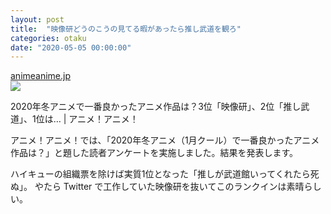 ```yaml
---
layout: post
title:  "映像研どうのこうの見てる暇があったら推し武道を観ろ"
categories: otaku
date: "2020-05-05 00:00:00"
---
```



<div class="card">
  <a href="https://animeanime.jp/article/2020/03/31/52585.html"></a>
  <div class="card__header">
    <a href="https://animeanime.jp/article/2020/03/31/52585.html">animeanime.jp</a>
  </div>
  <div class="card__image">
    <img src="https://animeanime.jp/imgs/ogp_f/323917.jpg">
  </div>
  <div class="card__title">
    <p>2020年冬アニメで一番良かったアニメ作品は？3位「映像研」、2位「推し武道」、1位は… | アニメ！アニメ！</p>
  </div>
  <div class="card__description">
    <p>アニメ！アニメ！では、「2020年冬アニメ（1月クール）で一番良かったアニメ作品は？」と題した読者アンケートを実施しました。結果を発表します。</p>
  </div>
</div>


ハイキューの組織票を除けば実質1位となった「推しが武道館いってくれたら死ぬ」。
やたら Twitter で工作していた映像研を抜いてこのランクインは素晴らしい。

